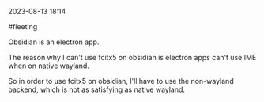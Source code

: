 2023-08-13 18:14

#fleeting 

Obsidian is an electron app.

The reason why I can't use fcitx5 on obsidian is electron apps can't use IME when on native wayland.

So in order to use fcitx5 on obsidian, I'll have to use the non-wayland backend, which is not as satisfying as native wayland.